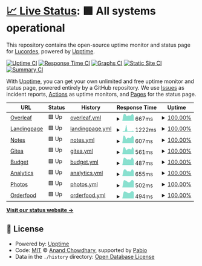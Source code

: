 # [📈 Live Status](https://status.lucacordes.com): <!--live status--> **🟩 All systems operational**

This repository contains the open-source uptime monitor and status page for [Lucordes](https://status.lucacordes.com), powered by [Upptime](https://github.com/upptime/upptime).

[![Uptime CI](https://github.com/lucordes/lucordes.github.io/workflows/Uptime%20CI/badge.svg)](https://github.com/lucordes/lucordes.github.io/actions?query=workflow%3A%22Uptime+CI%22)
[![Response Time CI](https://github.com/lucordes/lucordes.github.io/workflows/Response%20Time%20CI/badge.svg)](https://github.com/lucordes/lucordes.github.io/actions?query=workflow%3A%22Response+Time+CI%22)
[![Graphs CI](https://github.com/lucordes/lucordes.github.io/workflows/Graphs%20CI/badge.svg)](https://github.com/lucordes/lucordes.github.io/actions?query=workflow%3A%22Graphs+CI%22)
[![Static Site CI](https://github.com/lucordes/lucordes.github.io/workflows/Static%20Site%20CI/badge.svg)](https://github.com/lucordes/lucordes.github.io/actions?query=workflow%3A%22Static+Site+CI%22)
[![Summary CI](https://github.com/lucordes/lucordes.github.io/workflows/Summary%20CI/badge.svg)](https://github.com/lucordes/lucordes.github.io/actions?query=workflow%3A%22Summary+CI%22)

With [Upptime](https://upptime.js.org), you can get your own unlimited and free uptime monitor and status page, powered entirely by a GitHub repository. We use [Issues](https://github.com/lucordes/lucordes.github.io/issues) as incident reports, [Actions](https://github.com/lucordes/lucordes.github.io/actions) as uptime monitors, and [Pages](https://status.lucacordes.com) for the status page.

<!--start: status pages-->
<!-- This summary is generated by Upptime (https://github.com/upptime/upptime) -->
<!-- Do not edit this manually, your changes will be overwritten -->
<!-- prettier-ignore -->
| URL | Status | History | Response Time | Uptime |
| --- | ------ | ------- | ------------- | ------ |
| <img alt="" src="https://icons.duckduckgo.com/ip3/overleaf.lucacordes.com.ico" height="13"> [Overleaf](https://overleaf.lucacordes.com) | 🟩 Up | [overleaf.yml](https://github.com/lucordes/status/commits/HEAD/history/overleaf.yml) | <details><summary><img alt="Response time graph" src="./graphs/overleaf/response-time-week.png" height="20"> 667ms</summary><br><a href="https://lucordes.github.io/status/history/overleaf"><img alt="Response time 682" src="https://img.shields.io/endpoint?url=https%3A%2F%2Fraw.githubusercontent.com%2Flucordes%2Fstatus%2FHEAD%2Fapi%2Foverleaf%2Fresponse-time.json"></a><br><a href="https://lucordes.github.io/status/history/overleaf"><img alt="24-hour response time 597" src="https://img.shields.io/endpoint?url=https%3A%2F%2Fraw.githubusercontent.com%2Flucordes%2Fstatus%2FHEAD%2Fapi%2Foverleaf%2Fresponse-time-day.json"></a><br><a href="https://lucordes.github.io/status/history/overleaf"><img alt="7-day response time 667" src="https://img.shields.io/endpoint?url=https%3A%2F%2Fraw.githubusercontent.com%2Flucordes%2Fstatus%2FHEAD%2Fapi%2Foverleaf%2Fresponse-time-week.json"></a><br><a href="https://lucordes.github.io/status/history/overleaf"><img alt="30-day response time 651" src="https://img.shields.io/endpoint?url=https%3A%2F%2Fraw.githubusercontent.com%2Flucordes%2Fstatus%2FHEAD%2Fapi%2Foverleaf%2Fresponse-time-month.json"></a><br><a href="https://lucordes.github.io/status/history/overleaf"><img alt="1-year response time 682" src="https://img.shields.io/endpoint?url=https%3A%2F%2Fraw.githubusercontent.com%2Flucordes%2Fstatus%2FHEAD%2Fapi%2Foverleaf%2Fresponse-time-year.json"></a></details> | <details><summary><a href="https://lucordes.github.io/status/history/overleaf">100.00%</a></summary><a href="https://lucordes.github.io/status/history/overleaf"><img alt="All-time uptime 100.00%" src="https://img.shields.io/endpoint?url=https%3A%2F%2Fraw.githubusercontent.com%2Flucordes%2Fstatus%2FHEAD%2Fapi%2Foverleaf%2Fuptime.json"></a><br><a href="https://lucordes.github.io/status/history/overleaf"><img alt="24-hour uptime 100.00%" src="https://img.shields.io/endpoint?url=https%3A%2F%2Fraw.githubusercontent.com%2Flucordes%2Fstatus%2FHEAD%2Fapi%2Foverleaf%2Fuptime-day.json"></a><br><a href="https://lucordes.github.io/status/history/overleaf"><img alt="7-day uptime 100.00%" src="https://img.shields.io/endpoint?url=https%3A%2F%2Fraw.githubusercontent.com%2Flucordes%2Fstatus%2FHEAD%2Fapi%2Foverleaf%2Fuptime-week.json"></a><br><a href="https://lucordes.github.io/status/history/overleaf"><img alt="30-day uptime 100.00%" src="https://img.shields.io/endpoint?url=https%3A%2F%2Fraw.githubusercontent.com%2Flucordes%2Fstatus%2FHEAD%2Fapi%2Foverleaf%2Fuptime-month.json"></a><br><a href="https://lucordes.github.io/status/history/overleaf"><img alt="1-year uptime 100.00%" src="https://img.shields.io/endpoint?url=https%3A%2F%2Fraw.githubusercontent.com%2Flucordes%2Fstatus%2FHEAD%2Fapi%2Foverleaf%2Fuptime-year.json"></a></details>
| <img alt="" src="https://icons.duckduckgo.com/ip3/www.lucacordes.com.ico" height="13"> [Landingpage](https://www.lucacordes.com) | 🟩 Up | [landingpage.yml](https://github.com/lucordes/status/commits/HEAD/history/landingpage.yml) | <details><summary><img alt="Response time graph" src="./graphs/landingpage/response-time-week.png" height="20"> 1222ms</summary><br><a href="https://lucordes.github.io/status/history/landingpage"><img alt="Response time 649" src="https://img.shields.io/endpoint?url=https%3A%2F%2Fraw.githubusercontent.com%2Flucordes%2Fstatus%2FHEAD%2Fapi%2Flandingpage%2Fresponse-time.json"></a><br><a href="https://lucordes.github.io/status/history/landingpage"><img alt="24-hour response time 533" src="https://img.shields.io/endpoint?url=https%3A%2F%2Fraw.githubusercontent.com%2Flucordes%2Fstatus%2FHEAD%2Fapi%2Flandingpage%2Fresponse-time-day.json"></a><br><a href="https://lucordes.github.io/status/history/landingpage"><img alt="7-day response time 1222" src="https://img.shields.io/endpoint?url=https%3A%2F%2Fraw.githubusercontent.com%2Flucordes%2Fstatus%2FHEAD%2Fapi%2Flandingpage%2Fresponse-time-week.json"></a><br><a href="https://lucordes.github.io/status/history/landingpage"><img alt="30-day response time 752" src="https://img.shields.io/endpoint?url=https%3A%2F%2Fraw.githubusercontent.com%2Flucordes%2Fstatus%2FHEAD%2Fapi%2Flandingpage%2Fresponse-time-month.json"></a><br><a href="https://lucordes.github.io/status/history/landingpage"><img alt="1-year response time 649" src="https://img.shields.io/endpoint?url=https%3A%2F%2Fraw.githubusercontent.com%2Flucordes%2Fstatus%2FHEAD%2Fapi%2Flandingpage%2Fresponse-time-year.json"></a></details> | <details><summary><a href="https://lucordes.github.io/status/history/landingpage">100.00%</a></summary><a href="https://lucordes.github.io/status/history/landingpage"><img alt="All-time uptime 100.00%" src="https://img.shields.io/endpoint?url=https%3A%2F%2Fraw.githubusercontent.com%2Flucordes%2Fstatus%2FHEAD%2Fapi%2Flandingpage%2Fuptime.json"></a><br><a href="https://lucordes.github.io/status/history/landingpage"><img alt="24-hour uptime 100.00%" src="https://img.shields.io/endpoint?url=https%3A%2F%2Fraw.githubusercontent.com%2Flucordes%2Fstatus%2FHEAD%2Fapi%2Flandingpage%2Fuptime-day.json"></a><br><a href="https://lucordes.github.io/status/history/landingpage"><img alt="7-day uptime 100.00%" src="https://img.shields.io/endpoint?url=https%3A%2F%2Fraw.githubusercontent.com%2Flucordes%2Fstatus%2FHEAD%2Fapi%2Flandingpage%2Fuptime-week.json"></a><br><a href="https://lucordes.github.io/status/history/landingpage"><img alt="30-day uptime 100.00%" src="https://img.shields.io/endpoint?url=https%3A%2F%2Fraw.githubusercontent.com%2Flucordes%2Fstatus%2FHEAD%2Fapi%2Flandingpage%2Fuptime-month.json"></a><br><a href="https://lucordes.github.io/status/history/landingpage"><img alt="1-year uptime 100.00%" src="https://img.shields.io/endpoint?url=https%3A%2F%2Fraw.githubusercontent.com%2Flucordes%2Fstatus%2FHEAD%2Fapi%2Flandingpage%2Fuptime-year.json"></a></details>
| <img alt="" src="https://icons.duckduckgo.com/ip3/notes.lucacordes.com.ico" height="13"> [Notes](https://notes.lucacordes.com) | 🟩 Up | [notes.yml](https://github.com/lucordes/status/commits/HEAD/history/notes.yml) | <details><summary><img alt="Response time graph" src="./graphs/notes/response-time-week.png" height="20"> 607ms</summary><br><a href="https://lucordes.github.io/status/history/notes"><img alt="Response time 649" src="https://img.shields.io/endpoint?url=https%3A%2F%2Fraw.githubusercontent.com%2Flucordes%2Fstatus%2FHEAD%2Fapi%2Fnotes%2Fresponse-time.json"></a><br><a href="https://lucordes.github.io/status/history/notes"><img alt="24-hour response time 585" src="https://img.shields.io/endpoint?url=https%3A%2F%2Fraw.githubusercontent.com%2Flucordes%2Fstatus%2FHEAD%2Fapi%2Fnotes%2Fresponse-time-day.json"></a><br><a href="https://lucordes.github.io/status/history/notes"><img alt="7-day response time 607" src="https://img.shields.io/endpoint?url=https%3A%2F%2Fraw.githubusercontent.com%2Flucordes%2Fstatus%2FHEAD%2Fapi%2Fnotes%2Fresponse-time-week.json"></a><br><a href="https://lucordes.github.io/status/history/notes"><img alt="30-day response time 617" src="https://img.shields.io/endpoint?url=https%3A%2F%2Fraw.githubusercontent.com%2Flucordes%2Fstatus%2FHEAD%2Fapi%2Fnotes%2Fresponse-time-month.json"></a><br><a href="https://lucordes.github.io/status/history/notes"><img alt="1-year response time 649" src="https://img.shields.io/endpoint?url=https%3A%2F%2Fraw.githubusercontent.com%2Flucordes%2Fstatus%2FHEAD%2Fapi%2Fnotes%2Fresponse-time-year.json"></a></details> | <details><summary><a href="https://lucordes.github.io/status/history/notes">100.00%</a></summary><a href="https://lucordes.github.io/status/history/notes"><img alt="All-time uptime 99.98%" src="https://img.shields.io/endpoint?url=https%3A%2F%2Fraw.githubusercontent.com%2Flucordes%2Fstatus%2FHEAD%2Fapi%2Fnotes%2Fuptime.json"></a><br><a href="https://lucordes.github.io/status/history/notes"><img alt="24-hour uptime 100.00%" src="https://img.shields.io/endpoint?url=https%3A%2F%2Fraw.githubusercontent.com%2Flucordes%2Fstatus%2FHEAD%2Fapi%2Fnotes%2Fuptime-day.json"></a><br><a href="https://lucordes.github.io/status/history/notes"><img alt="7-day uptime 100.00%" src="https://img.shields.io/endpoint?url=https%3A%2F%2Fraw.githubusercontent.com%2Flucordes%2Fstatus%2FHEAD%2Fapi%2Fnotes%2Fuptime-week.json"></a><br><a href="https://lucordes.github.io/status/history/notes"><img alt="30-day uptime 100.00%" src="https://img.shields.io/endpoint?url=https%3A%2F%2Fraw.githubusercontent.com%2Flucordes%2Fstatus%2FHEAD%2Fapi%2Fnotes%2Fuptime-month.json"></a><br><a href="https://lucordes.github.io/status/history/notes"><img alt="1-year uptime 99.98%" src="https://img.shields.io/endpoint?url=https%3A%2F%2Fraw.githubusercontent.com%2Flucordes%2Fstatus%2FHEAD%2Fapi%2Fnotes%2Fuptime-year.json"></a></details>
| <img alt="" src="https://icons.duckduckgo.com/ip3/git.lucacordes.com.ico" height="13"> [Gitea](https://git.lucacordes.com) | 🟩 Up | [gitea.yml](https://github.com/lucordes/status/commits/HEAD/history/gitea.yml) | <details><summary><img alt="Response time graph" src="./graphs/gitea/response-time-week.png" height="20"> 561ms</summary><br><a href="https://lucordes.github.io/status/history/gitea"><img alt="Response time 589" src="https://img.shields.io/endpoint?url=https%3A%2F%2Fraw.githubusercontent.com%2Flucordes%2Fstatus%2FHEAD%2Fapi%2Fgitea%2Fresponse-time.json"></a><br><a href="https://lucordes.github.io/status/history/gitea"><img alt="24-hour response time 529" src="https://img.shields.io/endpoint?url=https%3A%2F%2Fraw.githubusercontent.com%2Flucordes%2Fstatus%2FHEAD%2Fapi%2Fgitea%2Fresponse-time-day.json"></a><br><a href="https://lucordes.github.io/status/history/gitea"><img alt="7-day response time 561" src="https://img.shields.io/endpoint?url=https%3A%2F%2Fraw.githubusercontent.com%2Flucordes%2Fstatus%2FHEAD%2Fapi%2Fgitea%2Fresponse-time-week.json"></a><br><a href="https://lucordes.github.io/status/history/gitea"><img alt="30-day response time 561" src="https://img.shields.io/endpoint?url=https%3A%2F%2Fraw.githubusercontent.com%2Flucordes%2Fstatus%2FHEAD%2Fapi%2Fgitea%2Fresponse-time-month.json"></a><br><a href="https://lucordes.github.io/status/history/gitea"><img alt="1-year response time 589" src="https://img.shields.io/endpoint?url=https%3A%2F%2Fraw.githubusercontent.com%2Flucordes%2Fstatus%2FHEAD%2Fapi%2Fgitea%2Fresponse-time-year.json"></a></details> | <details><summary><a href="https://lucordes.github.io/status/history/gitea">100.00%</a></summary><a href="https://lucordes.github.io/status/history/gitea"><img alt="All-time uptime 100.00%" src="https://img.shields.io/endpoint?url=https%3A%2F%2Fraw.githubusercontent.com%2Flucordes%2Fstatus%2FHEAD%2Fapi%2Fgitea%2Fuptime.json"></a><br><a href="https://lucordes.github.io/status/history/gitea"><img alt="24-hour uptime 100.00%" src="https://img.shields.io/endpoint?url=https%3A%2F%2Fraw.githubusercontent.com%2Flucordes%2Fstatus%2FHEAD%2Fapi%2Fgitea%2Fuptime-day.json"></a><br><a href="https://lucordes.github.io/status/history/gitea"><img alt="7-day uptime 100.00%" src="https://img.shields.io/endpoint?url=https%3A%2F%2Fraw.githubusercontent.com%2Flucordes%2Fstatus%2FHEAD%2Fapi%2Fgitea%2Fuptime-week.json"></a><br><a href="https://lucordes.github.io/status/history/gitea"><img alt="30-day uptime 100.00%" src="https://img.shields.io/endpoint?url=https%3A%2F%2Fraw.githubusercontent.com%2Flucordes%2Fstatus%2FHEAD%2Fapi%2Fgitea%2Fuptime-month.json"></a><br><a href="https://lucordes.github.io/status/history/gitea"><img alt="1-year uptime 100.00%" src="https://img.shields.io/endpoint?url=https%3A%2F%2Fraw.githubusercontent.com%2Flucordes%2Fstatus%2FHEAD%2Fapi%2Fgitea%2Fuptime-year.json"></a></details>
| <img alt="" src="https://icons.duckduckgo.com/ip3/budget.lucacordes.com.ico" height="13"> [Budget](https://budget.lucacordes.com) | 🟩 Up | [budget.yml](https://github.com/lucordes/status/commits/HEAD/history/budget.yml) | <details><summary><img alt="Response time graph" src="./graphs/budget/response-time-week.png" height="20"> 487ms</summary><br><a href="https://lucordes.github.io/status/history/budget"><img alt="Response time 495" src="https://img.shields.io/endpoint?url=https%3A%2F%2Fraw.githubusercontent.com%2Flucordes%2Fstatus%2FHEAD%2Fapi%2Fbudget%2Fresponse-time.json"></a><br><a href="https://lucordes.github.io/status/history/budget"><img alt="24-hour response time 400" src="https://img.shields.io/endpoint?url=https%3A%2F%2Fraw.githubusercontent.com%2Flucordes%2Fstatus%2FHEAD%2Fapi%2Fbudget%2Fresponse-time-day.json"></a><br><a href="https://lucordes.github.io/status/history/budget"><img alt="7-day response time 487" src="https://img.shields.io/endpoint?url=https%3A%2F%2Fraw.githubusercontent.com%2Flucordes%2Fstatus%2FHEAD%2Fapi%2Fbudget%2Fresponse-time-week.json"></a><br><a href="https://lucordes.github.io/status/history/budget"><img alt="30-day response time 475" src="https://img.shields.io/endpoint?url=https%3A%2F%2Fraw.githubusercontent.com%2Flucordes%2Fstatus%2FHEAD%2Fapi%2Fbudget%2Fresponse-time-month.json"></a><br><a href="https://lucordes.github.io/status/history/budget"><img alt="1-year response time 495" src="https://img.shields.io/endpoint?url=https%3A%2F%2Fraw.githubusercontent.com%2Flucordes%2Fstatus%2FHEAD%2Fapi%2Fbudget%2Fresponse-time-year.json"></a></details> | <details><summary><a href="https://lucordes.github.io/status/history/budget">100.00%</a></summary><a href="https://lucordes.github.io/status/history/budget"><img alt="All-time uptime 100.00%" src="https://img.shields.io/endpoint?url=https%3A%2F%2Fraw.githubusercontent.com%2Flucordes%2Fstatus%2FHEAD%2Fapi%2Fbudget%2Fuptime.json"></a><br><a href="https://lucordes.github.io/status/history/budget"><img alt="24-hour uptime 100.00%" src="https://img.shields.io/endpoint?url=https%3A%2F%2Fraw.githubusercontent.com%2Flucordes%2Fstatus%2FHEAD%2Fapi%2Fbudget%2Fuptime-day.json"></a><br><a href="https://lucordes.github.io/status/history/budget"><img alt="7-day uptime 100.00%" src="https://img.shields.io/endpoint?url=https%3A%2F%2Fraw.githubusercontent.com%2Flucordes%2Fstatus%2FHEAD%2Fapi%2Fbudget%2Fuptime-week.json"></a><br><a href="https://lucordes.github.io/status/history/budget"><img alt="30-day uptime 100.00%" src="https://img.shields.io/endpoint?url=https%3A%2F%2Fraw.githubusercontent.com%2Flucordes%2Fstatus%2FHEAD%2Fapi%2Fbudget%2Fuptime-month.json"></a><br><a href="https://lucordes.github.io/status/history/budget"><img alt="1-year uptime 100.00%" src="https://img.shields.io/endpoint?url=https%3A%2F%2Fraw.githubusercontent.com%2Flucordes%2Fstatus%2FHEAD%2Fapi%2Fbudget%2Fuptime-year.json"></a></details>
| <img alt="" src="https://icons.duckduckgo.com/ip3/analytics.lucacordes.com.ico" height="13"> [Analytics](https://analytics.lucacordes.com) | 🟩 Up | [analytics.yml](https://github.com/lucordes/status/commits/HEAD/history/analytics.yml) | <details><summary><img alt="Response time graph" src="./graphs/analytics/response-time-week.png" height="20"> 655ms</summary><br><a href="https://lucordes.github.io/status/history/analytics"><img alt="Response time 664" src="https://img.shields.io/endpoint?url=https%3A%2F%2Fraw.githubusercontent.com%2Flucordes%2Fstatus%2FHEAD%2Fapi%2Fanalytics%2Fresponse-time.json"></a><br><a href="https://lucordes.github.io/status/history/analytics"><img alt="24-hour response time 595" src="https://img.shields.io/endpoint?url=https%3A%2F%2Fraw.githubusercontent.com%2Flucordes%2Fstatus%2FHEAD%2Fapi%2Fanalytics%2Fresponse-time-day.json"></a><br><a href="https://lucordes.github.io/status/history/analytics"><img alt="7-day response time 655" src="https://img.shields.io/endpoint?url=https%3A%2F%2Fraw.githubusercontent.com%2Flucordes%2Fstatus%2FHEAD%2Fapi%2Fanalytics%2Fresponse-time-week.json"></a><br><a href="https://lucordes.github.io/status/history/analytics"><img alt="30-day response time 634" src="https://img.shields.io/endpoint?url=https%3A%2F%2Fraw.githubusercontent.com%2Flucordes%2Fstatus%2FHEAD%2Fapi%2Fanalytics%2Fresponse-time-month.json"></a><br><a href="https://lucordes.github.io/status/history/analytics"><img alt="1-year response time 664" src="https://img.shields.io/endpoint?url=https%3A%2F%2Fraw.githubusercontent.com%2Flucordes%2Fstatus%2FHEAD%2Fapi%2Fanalytics%2Fresponse-time-year.json"></a></details> | <details><summary><a href="https://lucordes.github.io/status/history/analytics">100.00%</a></summary><a href="https://lucordes.github.io/status/history/analytics"><img alt="All-time uptime 100.00%" src="https://img.shields.io/endpoint?url=https%3A%2F%2Fraw.githubusercontent.com%2Flucordes%2Fstatus%2FHEAD%2Fapi%2Fanalytics%2Fuptime.json"></a><br><a href="https://lucordes.github.io/status/history/analytics"><img alt="24-hour uptime 100.00%" src="https://img.shields.io/endpoint?url=https%3A%2F%2Fraw.githubusercontent.com%2Flucordes%2Fstatus%2FHEAD%2Fapi%2Fanalytics%2Fuptime-day.json"></a><br><a href="https://lucordes.github.io/status/history/analytics"><img alt="7-day uptime 100.00%" src="https://img.shields.io/endpoint?url=https%3A%2F%2Fraw.githubusercontent.com%2Flucordes%2Fstatus%2FHEAD%2Fapi%2Fanalytics%2Fuptime-week.json"></a><br><a href="https://lucordes.github.io/status/history/analytics"><img alt="30-day uptime 100.00%" src="https://img.shields.io/endpoint?url=https%3A%2F%2Fraw.githubusercontent.com%2Flucordes%2Fstatus%2FHEAD%2Fapi%2Fanalytics%2Fuptime-month.json"></a><br><a href="https://lucordes.github.io/status/history/analytics"><img alt="1-year uptime 100.00%" src="https://img.shields.io/endpoint?url=https%3A%2F%2Fraw.githubusercontent.com%2Flucordes%2Fstatus%2FHEAD%2Fapi%2Fanalytics%2Fuptime-year.json"></a></details>
| <img alt="" src="https://icons.duckduckgo.com/ip3/photos.lucacordes.com.ico" height="13"> [Photos](https://photos.lucacordes.com) | 🟩 Up | [photos.yml](https://github.com/lucordes/status/commits/HEAD/history/photos.yml) | <details><summary><img alt="Response time graph" src="./graphs/photos/response-time-week.png" height="20"> 502ms</summary><br><a href="https://lucordes.github.io/status/history/photos"><img alt="Response time 491" src="https://img.shields.io/endpoint?url=https%3A%2F%2Fraw.githubusercontent.com%2Flucordes%2Fstatus%2FHEAD%2Fapi%2Fphotos%2Fresponse-time.json"></a><br><a href="https://lucordes.github.io/status/history/photos"><img alt="24-hour response time 495" src="https://img.shields.io/endpoint?url=https%3A%2F%2Fraw.githubusercontent.com%2Flucordes%2Fstatus%2FHEAD%2Fapi%2Fphotos%2Fresponse-time-day.json"></a><br><a href="https://lucordes.github.io/status/history/photos"><img alt="7-day response time 502" src="https://img.shields.io/endpoint?url=https%3A%2F%2Fraw.githubusercontent.com%2Flucordes%2Fstatus%2FHEAD%2Fapi%2Fphotos%2Fresponse-time-week.json"></a><br><a href="https://lucordes.github.io/status/history/photos"><img alt="30-day response time 476" src="https://img.shields.io/endpoint?url=https%3A%2F%2Fraw.githubusercontent.com%2Flucordes%2Fstatus%2FHEAD%2Fapi%2Fphotos%2Fresponse-time-month.json"></a><br><a href="https://lucordes.github.io/status/history/photos"><img alt="1-year response time 491" src="https://img.shields.io/endpoint?url=https%3A%2F%2Fraw.githubusercontent.com%2Flucordes%2Fstatus%2FHEAD%2Fapi%2Fphotos%2Fresponse-time-year.json"></a></details> | <details><summary><a href="https://lucordes.github.io/status/history/photos">100.00%</a></summary><a href="https://lucordes.github.io/status/history/photos"><img alt="All-time uptime 100.00%" src="https://img.shields.io/endpoint?url=https%3A%2F%2Fraw.githubusercontent.com%2Flucordes%2Fstatus%2FHEAD%2Fapi%2Fphotos%2Fuptime.json"></a><br><a href="https://lucordes.github.io/status/history/photos"><img alt="24-hour uptime 100.00%" src="https://img.shields.io/endpoint?url=https%3A%2F%2Fraw.githubusercontent.com%2Flucordes%2Fstatus%2FHEAD%2Fapi%2Fphotos%2Fuptime-day.json"></a><br><a href="https://lucordes.github.io/status/history/photos"><img alt="7-day uptime 100.00%" src="https://img.shields.io/endpoint?url=https%3A%2F%2Fraw.githubusercontent.com%2Flucordes%2Fstatus%2FHEAD%2Fapi%2Fphotos%2Fuptime-week.json"></a><br><a href="https://lucordes.github.io/status/history/photos"><img alt="30-day uptime 100.00%" src="https://img.shields.io/endpoint?url=https%3A%2F%2Fraw.githubusercontent.com%2Flucordes%2Fstatus%2FHEAD%2Fapi%2Fphotos%2Fuptime-month.json"></a><br><a href="https://lucordes.github.io/status/history/photos"><img alt="1-year uptime 100.00%" src="https://img.shields.io/endpoint?url=https%3A%2F%2Fraw.githubusercontent.com%2Flucordes%2Fstatus%2FHEAD%2Fapi%2Fphotos%2Fuptime-year.json"></a></details>
| <img alt="" src="https://icons.duckduckgo.com/ip3/orderfood.lucacordes.com.ico" height="13"> [Orderfood](https://orderfood.lucacordes.com) | 🟩 Up | [orderfood.yml](https://github.com/lucordes/status/commits/HEAD/history/orderfood.yml) | <details><summary><img alt="Response time graph" src="./graphs/orderfood/response-time-week.png" height="20"> 494ms</summary><br><a href="https://lucordes.github.io/status/history/orderfood"><img alt="Response time 489" src="https://img.shields.io/endpoint?url=https%3A%2F%2Fraw.githubusercontent.com%2Flucordes%2Fstatus%2FHEAD%2Fapi%2Forderfood%2Fresponse-time.json"></a><br><a href="https://lucordes.github.io/status/history/orderfood"><img alt="24-hour response time 479" src="https://img.shields.io/endpoint?url=https%3A%2F%2Fraw.githubusercontent.com%2Flucordes%2Fstatus%2FHEAD%2Fapi%2Forderfood%2Fresponse-time-day.json"></a><br><a href="https://lucordes.github.io/status/history/orderfood"><img alt="7-day response time 494" src="https://img.shields.io/endpoint?url=https%3A%2F%2Fraw.githubusercontent.com%2Flucordes%2Fstatus%2FHEAD%2Fapi%2Forderfood%2Fresponse-time-week.json"></a><br><a href="https://lucordes.github.io/status/history/orderfood"><img alt="30-day response time 479" src="https://img.shields.io/endpoint?url=https%3A%2F%2Fraw.githubusercontent.com%2Flucordes%2Fstatus%2FHEAD%2Fapi%2Forderfood%2Fresponse-time-month.json"></a><br><a href="https://lucordes.github.io/status/history/orderfood"><img alt="1-year response time 489" src="https://img.shields.io/endpoint?url=https%3A%2F%2Fraw.githubusercontent.com%2Flucordes%2Fstatus%2FHEAD%2Fapi%2Forderfood%2Fresponse-time-year.json"></a></details> | <details><summary><a href="https://lucordes.github.io/status/history/orderfood">100.00%</a></summary><a href="https://lucordes.github.io/status/history/orderfood"><img alt="All-time uptime 100.00%" src="https://img.shields.io/endpoint?url=https%3A%2F%2Fraw.githubusercontent.com%2Flucordes%2Fstatus%2FHEAD%2Fapi%2Forderfood%2Fuptime.json"></a><br><a href="https://lucordes.github.io/status/history/orderfood"><img alt="24-hour uptime 100.00%" src="https://img.shields.io/endpoint?url=https%3A%2F%2Fraw.githubusercontent.com%2Flucordes%2Fstatus%2FHEAD%2Fapi%2Forderfood%2Fuptime-day.json"></a><br><a href="https://lucordes.github.io/status/history/orderfood"><img alt="7-day uptime 100.00%" src="https://img.shields.io/endpoint?url=https%3A%2F%2Fraw.githubusercontent.com%2Flucordes%2Fstatus%2FHEAD%2Fapi%2Forderfood%2Fuptime-week.json"></a><br><a href="https://lucordes.github.io/status/history/orderfood"><img alt="30-day uptime 100.00%" src="https://img.shields.io/endpoint?url=https%3A%2F%2Fraw.githubusercontent.com%2Flucordes%2Fstatus%2FHEAD%2Fapi%2Forderfood%2Fuptime-month.json"></a><br><a href="https://lucordes.github.io/status/history/orderfood"><img alt="1-year uptime 100.00%" src="https://img.shields.io/endpoint?url=https%3A%2F%2Fraw.githubusercontent.com%2Flucordes%2Fstatus%2FHEAD%2Fapi%2Forderfood%2Fuptime-year.json"></a></details>

<!--end: status pages-->

[**Visit our status website →**](https://status.lucacordes.com)

## 📄 License

- Powered by: [Upptime](https://github.com/upptime/upptime)
- Code: [MIT](./LICENSE) © [Anand Chowdhary](https://anandchowdhary.com), supported by [Pabio](https://pabio.com)
- Data in the `./history` directory: [Open Database License](https://opendatacommons.org/licenses/odbl/1-0/)
